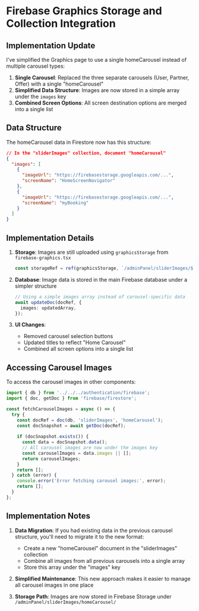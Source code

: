 # Firebase Graphics Storage and Collection Integration

## Implementation Update

I've simplified the Graphics page to use a single homeCarousel instead of multiple carousel types:

1. **Single Carousel**: Replaced the three separate carousels (User, Partner, Offer) with a single "homeCarousel"
2. **Simplified Data Structure**: Images are now stored in a simple array under the `images` key
3. **Combined Screen Options**: All screen destination options are merged into a single list

## Data Structure

The homeCarousel data in Firestore now has this structure:
```json
// In the "sliderImages" collection, document "homeCarousel"
{
  "images": [
    {
      "imageUrl": "https://firebasestorage.googleapis.com/...",
      "screenName": "HomeScreenNavigator"
    },
    {
      "imageUrl": "https://firebasestorage.googleapis.com/...",
      "screenName": "myBooking"
    }
  ]
}
```

## Implementation Details

1. **Storage**: Images are still uploaded using `graphicsStorage` from `firebase-graphics.tsx`
   ```typescript
   const storageRef = ref(graphicsStorage, `/adminPanel/sliderImages/${carouselName}/${file.name}`);
   ```

2. **Database**: Image data is stored in the main Firebase database under a simpler structure
   ```typescript
   // Using a simple images array instead of carousel-specific data
   await updateDoc(docRef, {
     images: updatedArray,
   });
   ```

3. **UI Changes**:
   - Removed carousel selection buttons
   - Updated titles to reflect "Home Carousel"
   - Combined all screen options into a single list

## Accessing Carousel Images

To access the carousel images in other components:

```typescript
import { db } from '../../../authentication/firebase';
import { doc, getDoc } from 'firebase/firestore';

const fetchCarouselImages = async () => {
  try {
    const docRef = doc(db, 'sliderImages', 'homeCarousel');
    const docSnapshot = await getDoc(docRef);
    
    if (docSnapshot.exists()) {
      const data = docSnapshot.data();
      // All carousel images are now under the images key
      const carouselImages = data.images || [];
      return carouselImages;
    }
    return [];
  } catch (error) {
    console.error('Error fetching carousel images:', error);
    return [];
  }
};
```

## Implementation Notes

1. **Data Migration**: If you had existing data in the previous carousel structure, you'll need to migrate it to the new format:
   - Create a new "homeCarousel" document in the "sliderImages" collection
   - Combine all images from all previous carousels into a single array
   - Store this array under the "images" key

2. **Simplified Maintenance**: This new approach makes it easier to manage all carousel images in one place

3. **Storage Path**: Images are now stored in Firebase Storage under `/adminPanel/sliderImages/homeCarousel/` 